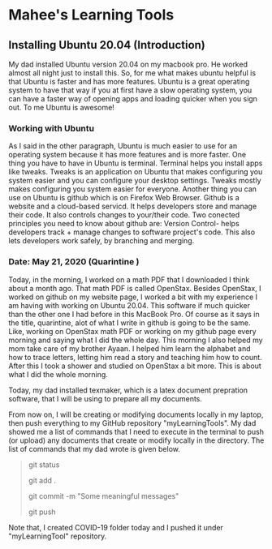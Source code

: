 # Mahee's Learning Tools

## Installing Ubuntu 20.04 (Introduction)

My dad installed Ubuntu version 20.04 on my macbook pro.
He worked almost all night just to install this.
So, for me what makes ubuntu helpful is that Ubuntu is faster and has more features.
Ubuntu is a great operating system to have that way if you at first have a slow operating system, you can have a faster way of opening apps and loading quicker when you sign out.
To me Ubuntu is awesome!

### Working with Ubuntu

As I said in the other paragraph, Ubuntu is much easier to use for an operating system because it has more features and is more faster. One thing you have to have in Ubuntu is terminal. Terminal helps you install apps like tweaks.
Tweaks is an application on Ubuntu that makes configuring you system easier and you can configure your desktop settings.
Tweaks mostly makes configuring you system easier for everyone.
Another thing you can use on Ubuntu is github which is on Firefox Web Browser. 
Github is a website and a cloud-based servicd.
It helps developers store and manage their code.
It also controls changes to your/their code.
Two conected principles you need to know about github are:
Version Control- helps developers track + manage changes to software project's code.
This also lets developers work safely, by branching and merging.


### Date: May 21, 2020 (Quarintine )
Today, in the morning, I worked on a math PDF that I downloaded I think about a month ago. 
That math PDF is called OpenStax. Besides OpenStax, I worked on github on my website page, I worked a bit with my experience I am having with working on Ubuntu 20.04.
This software if much quicker than the other one I had before in this MacBook Pro.
Of course as it says in the title, quarintine, alot of what I write in github is going to be the same.
Like, working on OpenStax math PDF or working on my github page every morning and saying what I did the whole day.
This morning I also helped my mom take care of my brother Ayaan.
I helped him learn the alphabet and how to trace letters, letting him read a story and teaching him how to count. 
After this I took a shower and studied on OpenStax a bit more. This is about what I did the whole morning.

Today, my dad installed texmaker, which is a latex document prepration software, that I will be using to prepare all my documents. 

From now on, I will be creating or modifying documents locally in my laptop, then push everything to my GitHub repository "myLearningTools". My dad showed me a list of commands that I need to execute in the terminal to push (or upload) any documents that create or modify locally in the directory. The list of commands that my dad wrote is given below. 

> git status
> 
> git add .
>
> git commit -m "Some meaningful messages"
>
> git push


Note that, I created COVID-19 folder today and I pushed it under "myLearningTool" repository. 








